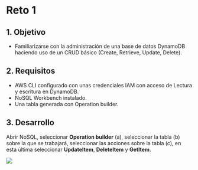 # Reto 1

## 1. Objetivo 
- Familiarizarse con la administración de una base de datos DynamoDB haciendo uso de un CRUD básico (Create, Retrieve, Update, Delete).

## 2. Requisitos 
- AWS CLI configurado con unas credenciales IAM con acceso de Lectura  y escritura en DynamoDB.
- NoSQL Workbench instalado.
- Una tabla generada con Operation builder.

## 3. Desarrollo 

Abrir NoSQL, seleccionar **Operation builder** (a), seleccionar la tabla (b) sobre la que se trabajará, seleccionar las acciones sobre la tabla (c), en esta última seleccionar **UpdateItem**, **DeleteItem** y **GetItem**.

<img src="img/r1-goto-rigth-place.png"></img>

